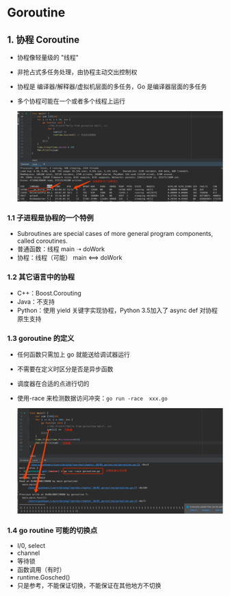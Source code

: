 # Goroutine

## 1. 协程 Coroutine
- 协程像轻量级的 "线程"
- 非抢占式多任务处理，由协程主动交出控制权
- 协程是 编译器/解释器/虚拟机层面的多任务，Go 是编译器层面的多任务
- 多个协程可能在一个或者多个线程上运行

    ![](images/327b0af5.png)

### 1.1 子进程是协程的一个特例
- Subroutines are special cases of more general program components, called coroutines.
- 普通函数：线程  main ➝ doWork
- 协程：线程（可能） main ⟺ doWork
  
### 1.2 其它语言中的协程
- C++：Boost.Corouting
- Java：不支持
- Python：使用 yield 关键字实现协程，Python 3.5加入了 async def 对协程原生支持

### 1.3 goroutine 的定义
- 任何函数只需加上 go 就能送给调试器运行
- 不需要在定义时区分是否是异步函数
- 调度器在合适的点进行切的
- 使用-race 来检测数据访问冲突：`go run -race  xxx.go`

    ![](images/8be85b46.png)


### 1.4 go routine 可能的切换点
- I/0, select
- channel
- 等待锁
- 函数调用（有时）
- runtime.Gosched()
- 只是参考，不能保证切换，不能保证在其他地方不切换

